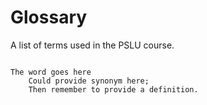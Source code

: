 # Glossary

A list of terms used in the PSLU course.

```{glossary}

The word goes here
    Could provide synonym here;
    Then remember to provide a definition.

```
